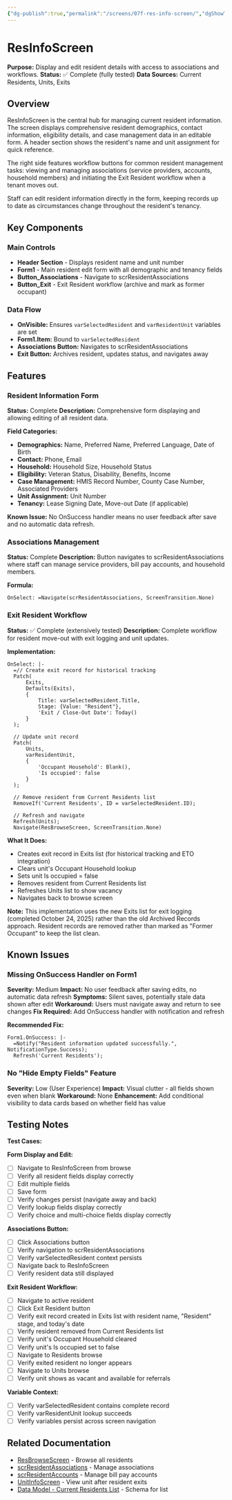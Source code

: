 ```yaml
---
{"dg-publish":true,"permalink":"/screens/07f-res-info-screen/","dgShowToc":true}
---
```


# ResInfoScreen

**Purpose:** Display and edit resident details with access to associations and workflows.
**Status:** ✅ Complete (fully tested)
**Data Sources:** Current Residents, Units, Exits

## Overview

ResInfoScreen is the central hub for managing current resident information. The screen displays comprehensive resident demographics, contact information, eligibility details, and case management data in an editable form. A header section shows the resident's name and unit assignment for quick reference.

The right side features workflow buttons for common resident management tasks: viewing and managing associations (service providers, accounts, household members) and initiating the Exit Resident workflow when a tenant moves out.

Staff can edit resident information directly in the form, keeping records up to date as circumstances change throughout the resident's tenancy.

## Key Components

### Main Controls
- **Header Section** - Displays resident name and unit number
- **Form1** - Main resident edit form with all demographic and tenancy fields
- **Button_Associations** - Navigate to scrResidentAssociations
- **Button_Exit** - Exit Resident workflow (archive and mark as former occupant)

### Data Flow
- **OnVisible:** Ensures `varSelectedResident` and `varResidentUnit` variables are set
- **Form1.Item:** Bound to `varSelectedResident`
- **Associations Button:** Navigates to scrResidentAssociations
- **Exit Button:** Archives resident, updates status, and navigates away

## Features

### Resident Information Form
**Status:** Complete
**Description:** Comprehensive form displaying and allowing editing of all resident data.

**Field Categories:**
- **Demographics:** Name, Preferred Name, Preferred Language, Date of Birth
- **Contact:** Phone, Email
- **Household:** Household Size, Household Status
- **Eligibility:** Veteran Status, Disability, Benefits, Income
- **Case Management:** HMIS Record Number, County Case Number, Associated Providers
- **Unit Assignment:** Unit Number
- **Tenancy:** Lease Signing Date, Move-out Date (if applicable)

**Known Issue:** No OnSuccess handler means no user feedback after save and no automatic data refresh.

### Associations Management
**Status:** Complete
**Description:** Button navigates to scrResidentAssociations where staff can manage service providers, bill pay accounts, and household members.

**Formula:**
```powerapps
OnSelect: =Navigate(scrResidentAssociations, ScreenTransition.None)
```

### Exit Resident Workflow
**Status:** ✅ Complete (extensively tested)
**Description:** Complete workflow for resident move-out with exit logging and unit updates.

**Implementation:**
```powerapps
OnSelect: |-
  =// Create exit record for historical tracking
  Patch(
      Exits,
      Defaults(Exits),
      {
          Title: varSelectedResident.Title,
          Stage: {Value: "Resident"},
          'Exit / Close-Out Date': Today()
      }
  );

  // Update unit record
  Patch(
      Units,
      varResidentUnit,
      {
          'Occupant Household': Blank(),
          'Is occupied': false
      }
  );

  // Remove resident from Current Residents list
  RemoveIf('Current Residents', ID = varSelectedResident.ID);

  // Refresh and navigate
  Refresh(Units);
  Navigate(ResBrowseScreen, ScreenTransition.None)
```

**What It Does:**
- Creates exit record in Exits list (for historical tracking and ETO integration)
- Clears unit's Occupant Household lookup
- Sets unit Is occupied = false
- Removes resident from Current Residents list
- Refreshes Units list to show vacancy
- Navigates back to browse screen

**Note:** This implementation uses the new Exits list for exit logging (completed October 24, 2025) rather than the old Archived Records approach. Resident records are removed rather than marked as "Former Occupant" to keep the list clean.

## Known Issues

### Missing OnSuccess Handler on Form1
**Severity:** Medium
**Impact:** No user feedback after saving edits, no automatic data refresh
**Symptoms:** Silent saves, potentially stale data shown after edit
**Workaround:** Users must navigate away and return to see changes
**Fix Required:** Add OnSuccess handler with notification and refresh

**Recommended Fix:**
```powerapps
Form1.OnSuccess: |-
  =Notify("Resident information updated successfully.", NotificationType.Success);
  Refresh('Current Residents');
```

### No "Hide Empty Fields" Feature
**Severity:** Low (User Experience)
**Impact:** Visual clutter - all fields shown even when blank
**Workaround:** None
**Enhancement:** Add conditional visibility to data cards based on whether field has value

## Testing Notes

**Test Cases:**

**Form Display and Edit:**
- [ ] Navigate to ResInfoScreen from browse
- [ ] Verify all resident fields display correctly
- [ ] Edit multiple fields
- [ ] Save form
- [ ] Verify changes persist (navigate away and back)
- [ ] Verify lookup fields display correctly
- [ ] Verify choice and multi-choice fields display correctly

**Associations Button:**
- [ ] Click Associations button
- [ ] Verify navigation to scrResidentAssociations
- [ ] Verify varSelectedResident context persists
- [ ] Navigate back to ResInfoScreen
- [ ] Verify resident data still displayed

**Exit Resident Workflow:**
- [ ] Navigate to active resident
- [ ] Click Exit Resident button
- [ ] Verify exit record created in Exits list with resident name, "Resident" stage, and today's date
- [ ] Verify resident removed from Current Residents list
- [ ] Verify unit's Occupant Household cleared
- [ ] Verify unit's Is occupied set to false
- [ ] Navigate to Residents browse
- [ ] Verify exited resident no longer appears
- [ ] Navigate to Units browse
- [ ] Verify unit shows as vacant and available for referrals

**Variable Context:**
- [ ] Verify varSelectedResident contains complete record
- [ ] Verify varResidentUnit lookup succeeds
- [ ] Verify variables persist across screen navigation

## Related Documentation

- [ResBrowseScreen](07c-ResBrowseScreen.md) - Browse all residents
- [scrResidentAssociations](07j-scrResidentAssociations.md) - Manage associations
- [scrResidentAccounts](07k-scrResidentAccounts.md) - Manage bill pay accounts
- [UnitInfoScreen](07d-UnitInfoScreen.md) - View unit after resident exits
- [Data Model - Current Residents List](../03-Data-Model.md#current-residents-list) - Schema for list
